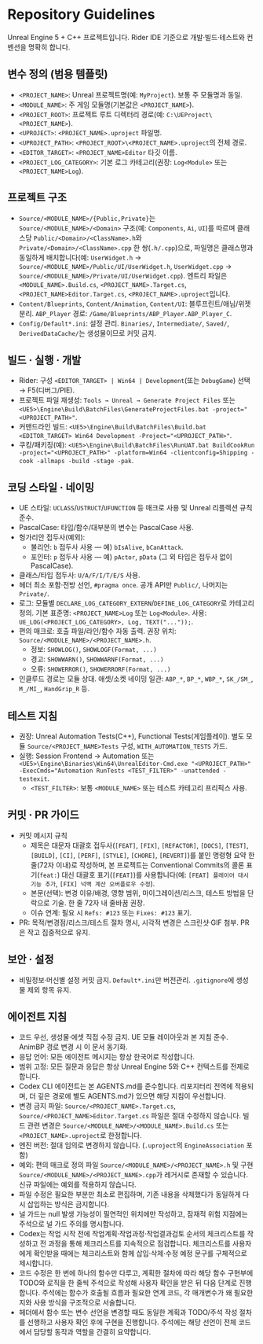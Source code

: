 
# Repository Guidelines

Unreal Engine 5 + C++ 프로젝트입니다. Rider IDE 기준으로 개발·빌드·테스트와 컨벤션을 명확히 합니다.

## 변수 정의 (범용 템플릿)
- `<PROJECT_NAME>`: Unreal 프로젝트명(예: `MyProject`). 보통 주 모듈명과 동일.
- `<MODULE_NAME>`: 주 게임 모듈명(기본값은 `<PROJECT_NAME>`).
- `<PROJECT_ROOT>`: 프로젝트 루트 디렉터리 경로(예: `C:\UEProject\<PROJECT_NAME>`).
- `<UPROJECT>`: `<PROJECT_NAME>.uproject` 파일명.
- `<UPROJECT_PATH>`: `<PROJECT_ROOT>\<PROJECT_NAME>.uproject`의 전체 경로.
- `<EDITOR_TARGET>`: `<PROJECT_NAME>Editor` 타깃 이름.
- `<PROJECT_LOG_CATEGORY>`: 기본 로그 카테고리(권장: `Log<Module>` 또는 `<PROJECT_NAME>Log`).

## 프로젝트 구조
- `Source/<MODULE_NAME>/{Public,Private}`는 `Source/<MODULE_NAME>/<Domain>` 구조(예: `Components`, `Ai`, `UI`)를 따르며 클래스당 `Public/<Domain>/<ClassName>.h`와 `Private/<Domain>/<ClassName>.cpp` 한 쌍(`.h/.cpp`)으로, 파일명은 클래스명과 동일하게 배치합니다(예: `UserWidget.h` → `Source/<MODULE_NAME>/Public/UI/UserWidget.h`, `UserWidget.cpp` → `Source/<MODULE_NAME>/Private/UI/UserWidget.cpp`). 엔트리 파일은 `<MODULE_NAME>.Build.cs`, `<PROJECT_NAME>.Target.cs`, `<PROJECT_NAME>Editor.Target.cs`, `<PROJECT_NAME>.uproject`입니다.
- `Content/Blueprints`, `Content/Animation`, `Content/UI`: 블루프린트/애님/위젯 분리. `ABP_Player` 경로: `/Game/Blueprints/ABP_Player.ABP_Player_C`.
- `Config/Default*.ini`: 설정 관리. `Binaries/`, `Intermediate/`, `Saved/`, `DerivedDataCache/`는 생성물이므로 커밋 금지.

## 빌드 · 실행 · 개발
- Rider: 구성 `<EDITOR_TARGET> | Win64 | Development`(또는 `DebugGame`) 선택 → F5(디버그/PIE).
- 프로젝트 파일 재생성: `Tools → Unreal → Generate Project Files` 또는 `<UE5>\Engine\Build\BatchFiles\GenerateProjectFiles.bat -project="<UPROJECT_PATH>"`.
- 커맨드라인 빌드: `<UE5>\Engine\Build\BatchFiles\Build.bat <EDITOR_TARGET> Win64 Development -Project="<UPROJECT_PATH>"`.
- 쿠킹/패키징(예): `<UE5>\Engine\Build\BatchFiles\RunUAT.bat BuildCookRun -project="<UPROJECT_PATH>" -platform=Win64 -clientconfig=Shipping -cook -allmaps -build -stage -pak`.

## 코딩 스타일 · 네이밍
- UE 스타일: `UCLASS`/`USTRUCT`/`UFUNCTION` 등 매크로 사용 및 Unreal 리플렉션 규칙 준수.
- PascalCase: 타입/함수/대부분의 변수는 PascalCase 사용.
- 헝가리안 접두사(예외):
  - 불리언: `b` 접두사 사용 — 예) `bIsAlive`, `bCanAttack`.
  - 포인터: `p` 접두사 사용 — 예) `pActor`, `pData` (그 외 타입은 접두사 없이 PascalCase).
- 클래스/타입 접두사: `U/A/F/I/T/E/S` 사용.
- 헤더 최소 포함·전방 선언, `#pragma once`. 공개 API만 `Public/`, 나머지는 `Private/`.
- 로그: 모듈별 `DECLARE_LOG_CATEGORY_EXTERN`/`DEFINE_LOG_CATEGORY`로 카테고리 정의. 기본 표준명: `<PROJECT_NAME>Log` 또는 `Log<Module>`. 사용: `UE_LOG(<PROJECT_LOG_CATEGORY>, Log, TEXT("..."));`.
- 편의 매크로: 호출 파일/라인/함수 자동 출력. 권장 위치: `Source/<MODULE_NAME>/<PROJECT_NAME>.h`.
  - 정보: `SHOWLOG()`, `SHOWLOGF(Format, ...)`
  - 경고: `SHOWWARN()`, `SHOWWARNF(Format, ...)`
  - 오류: `SHOWERROR()`, `SHOWERRORF(Format, ...)`
- 인클루드 경로는 모듈 상대. 애셋/소켓 네이밍 일관: `ABP_*`, `BP_*`, `WBP_*`, `SK_/SM_`, `M_/MI_`, `HandGrip_R` 등.

## 테스트 지침
- 권장: Unreal Automation Tests(C++), Functional Tests(게임플레이). 별도 모듈 `Source/<PROJECT_NAME>Tests` 구성, `WITH_AUTOMATION_TESTS` 가드.
- 실행: Session Frontend → Automation 또는 `<UE5>\Engine\Binaries\Win64\UnrealEditor-Cmd.exe "<UPROJECT_PATH>" -ExecCmds="Automation RunTests <TEST_FILTER>" -unattended -testexit`.
  - `<TEST_FILTER>`: 보통 `<MODULE_NAME>` 또는 테스트 카테고리 프리픽스 사용.

## 커밋 · PR 가이드
- 커밋 메시지 규칙
  - 제목은 대문자 대괄호 접두사(`[FEAT]`, `[FIX]`, `[REFACTOR]`, `[DOCS]`, `[TEST]`, `[BUILD]`, `[CI]`, `[PERF]`, `[STYLE]`, `[CHORE]`, `[REVERT]`)를 붙인 명령형 요약 한 줄(72자 이내)로 작성하며, 본 프로젝트는 Conventional Commits의 콜론 표기(`feat:`) 대신 대괄호 표기(`[FEAT]`)를 사용합니다(예: `[FEAT] 플레이어 대시 기능 추가`, `[FIX] 넉백 계산 오버플로우 수정`).
  - 본문(선택): 변경 이유/배경, 영향 범위, 마이그레이션/리스크, 테스트 방법을 단락으로 기술. 한 줄 72자 내 줄바꿈 권장.
  - 이슈 연계: 필요 시 `Refs: #123` 또는 `Fixes: #123` 표기.
- PR: 목적/변경점/리스크/테스트 절차 명시, 시각적 변경은 스크린샷·GIF 첨부. PR은 작고 집중적으로 유지.

## 보안 · 설정
- 비밀정보·머신별 설정 커밋 금지. `Default*.ini`만 버전관리. `.gitignore`에 생성물 제외 항목 유지.

## 에이전트 지침
 - 코드 우선, 생성물·에셋 직접 수정 금지. UE 모듈 레이아웃과 본 지침 준수. AnimBP 경로 변경 시 이 문서 동기화.
 - 응답 언어: 모든 에이전트 메시지는 항상 한국어로 작성합니다.
 - 범위 고정: 모든 질문과 응답은 항상 Unreal Engine 5와 C++ 컨텍스트를 전제로 합니다.
 - Codex CLI 에이전트는 본 AGENTS.md를 준수합니다. 리포지터리 전역에 적용되며, 더 깊은 경로에 별도 AGENTS.md가 있으면 해당 지침이 우선합니다.
  - 변경 금지 파일: `Source/<PROJECT_NAME>.Target.cs`, `Source/<PROJECT_NAME>Editor.Target.cs` 파일은 절대 수정하지 않습니다. 빌드 관련 변경은 `Source/<MODULE_NAME>/<MODULE_NAME>.Build.cs` 또는 `<PROJECT_NAME>.uproject`로 한정합니다.
  - 엔진 버전: 절대 임의로 변경하지 않습니다. (`.uproject`의 `EngineAssociation` 포함)
  - 예외: 편의 매크로 정의 파일 `Source/<MODULE_NAME>/<PROJECT_NAME>.h` 및 구현 `Source/<MODULE_NAME>/<PROJECT_NAME>.cpp`가 레거시로 존재할 수 있습니다. 신규 파일에는 예외를 적용하지 않습니다.
 - 파일 수정은 필요한 부분만 최소로 편집하며, 기존 내용을 삭제했다가 동일하게 다시 삽입하는 방식은 금지합니다.
 - 널 가드는 null 발생 가능성이 필연적인 위치에만 작성하고, 잠재적 위험 지점에는 주석으로 널 가드 주의를 명시합니다.
 - Codex는 작업 시작 전에 작업계획·작업과정·작업결과검토 순서의 체크리스트를 작성하고 전 과정을 통해 체크리스트를 지속적으로 점검합니다. 체크리스트를 사용자에게 확인받을 때에는 체크리스트와 함께 삽입·삭제·수정 예정 문구를 구체적으로 제시합니다.
 - 코드 수정은 한 번에 하나의 함수만 다루고, 계획한 절차에 따라 해당 함수 구현부에 TODO와 로직을 한 줄씩 주석으로 작성해 사용자 확인을 받은 뒤 다음 단계로 진행합니다. 주석에는 함수가 호출될 흐름과 필요한 연계 코드, 각 매개변수가 왜 필요한지와 사용 방식을 구조적으로 서술합니다.
 - 헤더에서 함수 또는 변수 선언을 변경할 때도 동일한 계획과 TODO/주석 작성 절차를 선행하고 사용자 확인 후에 구현을 진행합니다. 주석에는 해당 선언이 전체 코드에서 담당할 동작과 역할을 간결히 요약합니다.
